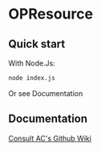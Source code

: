 # OPResource

## Quick start
With Node.Js:
```sh
node index.js
```
Or see Documentation

## Documentation
[Consult AC's Github Wiki](https://github.com/PerpetuumOnline/PerpetuumServer/wiki/Custom-Resource-Servers)
